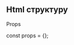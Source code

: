 ## Html структуру

<WidgetWrapper>
  <div class="home-dashboard">
    <Container>
      <div class="dashboard-rooms">
        <div class="room-card">
          <a href="/room" class="room-icon">
            <Room />
          </a>
        </div>
        <div class="room-card">
          <a href="/baby-room" class="room-icon">
            <BabyRoom />
          </a>
        </div>
      </div>
    </Container>
  </div>
</WidgetWrapper>



Props

const props = {};